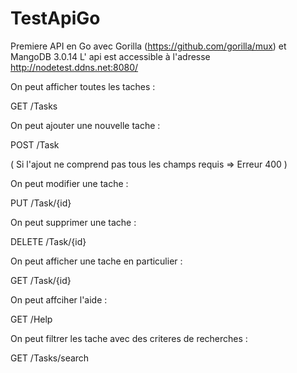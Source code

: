 # TestApiGo

Premiere API en Go avec Gorilla (https://github.com/gorilla/mux) et MangoDB 3.0.14
L' api est accessible à l'adresse http://nodetest.ddns.net:8080/

On peut afficher toutes les taches :

  GET /Tasks
  
On peut ajouter une nouvelle tache :

  POST /Task
 
( Si l'ajout ne comprend pas tous les champs requis => Erreur 400 )

On peut modifier une tache :

PUT /Task/{id}

On peut supprimer une tache :

DELETE /Task/{id}

On peut afficher une tache en particulier :

GET /Task/{id}

On peut affciher l'aide :

GET /Help

On peut filtrer les tache avec des criteres de recherches :

GET /Tasks/search
  
